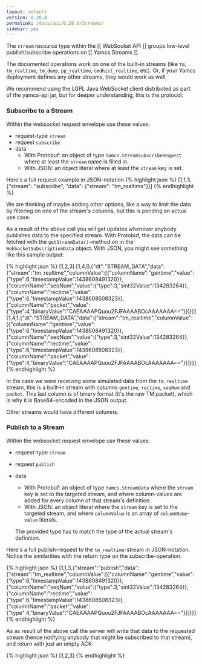 ```yaml
---
layout: default
version: 0.28.0
permalink: /docs/api/0.28.0/Streams/
sidebar: yes
---
```


The `stream` resource type within the [[ WebSocket API ]] groups low-level publish/subscribe operations on [[ Yamcs Streams ]].

The documented operations work on one of the built-in streams (like `tm`, `tm_realtime`, `tm_dump`, `pp_realtime`, `cmdhist_realtime`, etc). Or, if your Yamcs deployment defines any other streams, they would work as well.

We recommend using the LGPL Java WebSocket client distributed as part of the yamcs-api jar, but for deeper understanding, this is the protocol:

### Subscribe to a Stream
Within the websocket request envelope use these values:
* request-type `stream`
* request `subscribe`
* data
    * With Protobuf: an object of type `Yamcs.StreamSubscribeRequest` where at least the `stream` name is filled in.
    * With JSON: an object literal where at least the `stream` key is set.

Here's a full request example in JSON-notation
{% highlight json %}
[1,1,3,{"stream": "subscribe", "data": {"stream": "tm_realtime"}}]
{% endhighlight %}

We are thinking of maybe adding other options, like a way to limit the data by filtering on one of the stream's columns, but this is pending an actual use case.

As a result of the above call you will get updates whenever anybody publishes data to the specified stream. With Protobuf, the data can be fetched with the `getStreamData()`-method on in the `WebSocketSubscriptionData` object. With JSON, you might see something like this sample output:

{% highlight json %}
[1,2,3]
[1,4,0,{"dt":"STREAM_DATA","data":{"stream":"tm_realtime","columnValue":[{"columnName":"gentime","value":{"type":6,"timestampValue":1438608491320}},{"columnName":"seqNum","value":{"type":3,"sint32Value":134283264}},{"columnName":"rectime","value":{"type":6,"timestampValue":1438608508323}},{"columnName":"packet","value":{"type":4,"binaryValue":"CAEAAAAPQuou2FJFAAAABOcAAAAAAA=="}}]}}]
[1,4,1,{"dt":"STREAM_DATA","data":{"stream":"tm_realtime","columnValue":[{"columnName":"gentime","value":{"type":6,"timestampValue":1438608491320}},{"columnName":"seqNum","value":{"type":3,"sint32Value":134283264}},{"columnName":"rectime","value":{"type":6,"timestampValue":1438608508323}},{"columnName":"packet","value":{"type":4,"binaryValue":"CAEAAAAPQuou2FJFAAAABOcAAAAAAA=="}}]}}]
{% endhighlight %}

In the case we were receiving some simulated data from the `tm_realtime` stream, this is a built-in stream with columns `gentime`, `rectime`, `seqNum` and `packet`. This last column is of binary format (it's the raw TM packet), which is why it is Base64-encoded in the JSON output.

Other streams would have different columns.

### Publish to a Stream
Within the websocket request envelope use these values:
* request-type `stream`
* request `publish`
* data
    * With Protobuf: an object of type `Yamcs.StreamData` where the `stream` key is set to the targeted stream, and where column-values are added for every column of that stream's definition.
    * With JSON: an object literal where the `stream` key is set to the targeted stream, and where `columnValue` is an array of `columnName`-`value` literals.

    The provided type has to match the type of the actual stream's definition.

Here's a full publish-request to the `tm_realtime`-stream in JSON-notation. Notice the similarities with the return type on the subscribe-operation.

{% highlight json %}
[1,1,3,{"stream":"publish","data":{"stream":"tm_realtime","columnValue":[{"columnName":"gentime","value":{"type":6,"timestampValue":1438608491320}},{"columnName":"seqNum","value":{"type":3,"sint32Value":134283264}},{"columnName":"rectime","value":{"type":6,"timestampValue":1438608508323}},{"columnName":"packet","value":{"type":4,"binaryValue":"CAEAAAAPQuou2FJFAAAABOcAAAAAAA=="}}]}}]
{% endhighlight %}

As as result of the above call the server will write that data to the requested stream (hence notifying anybody that might be subscribed to that stream), and return with just an empty ACK:

{% highlight json %}
[1,2,3]
{% endhighlight %}

